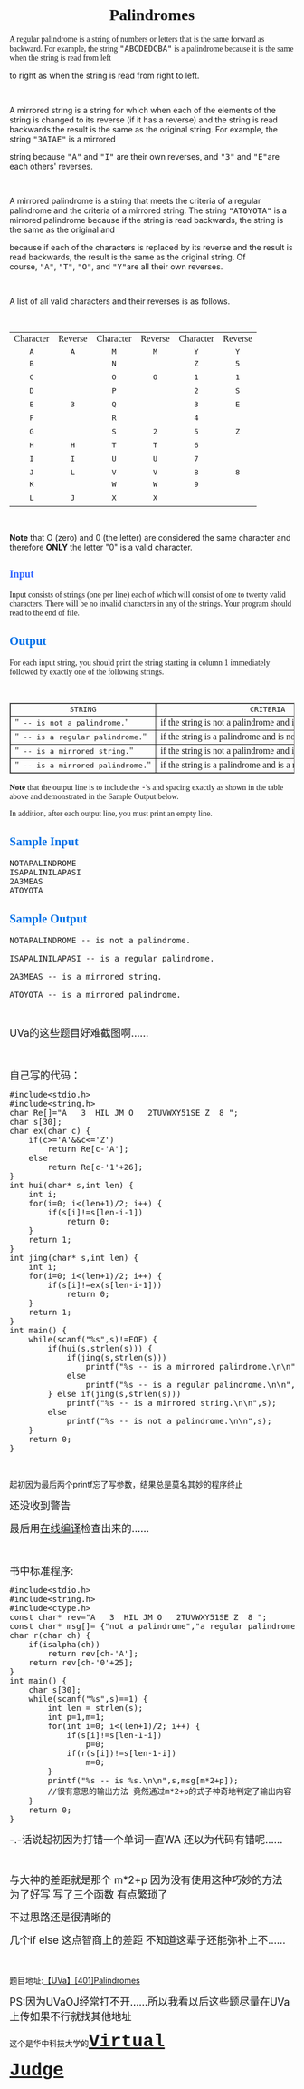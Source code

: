 
<h1 style="font-family:Simsun">
<center>Palindromes<br>
</center>
</h1>
<p style="font-family:Simsun; font-size:14px">A regular palindrome is a string of numbers or letters that is the same forward as backward. For example, the string&nbsp;<tt>&quot;ABCDEDCBA&quot;</tt>&nbsp;is a palindrome because it is the same when the string is read from left
 to right as when the string is read from right to left.</p>
<p style="font-family:Simsun; font-size:14px"></p>
<p style="font-family:Simsun; font-size:14px"><br>
A mirrored string is a string for which when each of the elements of the string is changed to its reverse (if it has a reverse) and the string is read backwards the result is the same as the original string. For example, the string&nbsp;<tt>&quot;3AIAE&quot;</tt>&nbsp;is a mirrored
 string because&nbsp;<tt>&quot;A&quot;</tt>&nbsp;and&nbsp;<tt>&quot;I&quot;</tt>&nbsp;are their own reverses, and&nbsp;<tt>&quot;3&quot;</tt>&nbsp;and&nbsp;<tt>&quot;E&quot;</tt>are each others' reverses.</p>
<p style="font-family:Simsun; font-size:14px"></p>
<p style="font-family:Simsun; font-size:14px"><br>
A mirrored palindrome is a string that meets the criteria of a regular palindrome and the criteria of a mirrored string. The string&nbsp;<tt>&quot;ATOYOTA&quot;</tt>&nbsp;is a mirrored palindrome because if the string is read backwards, the string is the same as the original and
 because if each of the characters is replaced by its reverse and the result is read backwards, the result is the same as the original string. Of course,&nbsp;<tt>&quot;A&quot;</tt>,&nbsp;<tt>&quot;T&quot;</tt>,&nbsp;<tt>&quot;O&quot;</tt>, and&nbsp;<tt>&quot;Y&quot;</tt>are all their own reverses.</p>
<p style="font-family:Simsun; font-size:14px"></p>
<p style="font-family:Simsun; font-size:14px"><br>
A list of all valid characters and their reverses is as follows.</p>
<p style="font-family:Simsun; font-size:14px"></p>
<p style="font-family:Simsun; font-size:14px"><br>
</p>
<div align="CENTER" style="font-family:Simsun; font-size:14px">
<table cols="6">
<colgroup><col align="CENTER"><col align="CENTER"><col align="CENTER"><col align="CENTER"><col align="CENTER"><col align="CENTER"></colgroup>
<tbody>
<tr>
<td valign="BASELINE" align="CENTER" nowrap="nowrap"><span id="txt62">Character</span></td>
<td valign="BASELINE" align="CENTER" nowrap="nowrap"><span id="txt63">Reverse</span></td>
<td valign="BASELINE" align="CENTER" nowrap="nowrap"><span id="txt64">Character</span></td>
<td valign="BASELINE" align="CENTER" nowrap="nowrap"><span id="txt65">Reverse</span></td>
<td valign="BASELINE" align="CENTER" nowrap="nowrap"><span id="txt66">Character</span></td>
<td valign="BASELINE" align="CENTER" nowrap="nowrap"><span id="txt67">Reverse</span></td>
</tr>
<tr>
<td valign="BASELINE" align="CENTER" nowrap="nowrap"><tt>A</tt></td>
<td valign="BASELINE" align="CENTER" nowrap="nowrap"><tt>A</tt></td>
<td valign="BASELINE" align="CENTER" nowrap="nowrap"><tt>M</tt></td>
<td valign="BASELINE" align="CENTER" nowrap="nowrap"><tt>M</tt></td>
<td valign="BASELINE" align="CENTER" nowrap="nowrap"><tt>Y</tt></td>
<td valign="BASELINE" align="CENTER" nowrap="nowrap"><tt>Y</tt></td>
</tr>
<tr>
<td valign="BASELINE" align="CENTER" nowrap="nowrap"><tt>B</tt></td>
<td>&nbsp;</td>
<td valign="BASELINE" align="CENTER" nowrap="nowrap"><tt>N</tt></td>
<td>&nbsp;</td>
<td valign="BASELINE" align="CENTER" nowrap="nowrap"><tt>Z</tt></td>
<td valign="BASELINE" align="CENTER" nowrap="nowrap"><tt>5</tt></td>
</tr>
<tr>
<td valign="BASELINE" align="CENTER" nowrap="nowrap"><tt>C</tt></td>
<td>&nbsp;</td>
<td valign="BASELINE" align="CENTER" nowrap="nowrap"><tt>O</tt></td>
<td valign="BASELINE" align="CENTER" nowrap="nowrap"><tt>O</tt></td>
<td valign="BASELINE" align="CENTER" nowrap="nowrap"><tt>1</tt></td>
<td valign="BASELINE" align="CENTER" nowrap="nowrap"><tt>1</tt></td>
</tr>
<tr>
<td valign="BASELINE" align="CENTER" nowrap="nowrap"><tt>D</tt></td>
<td>&nbsp;</td>
<td valign="BASELINE" align="CENTER" nowrap="nowrap"><tt>P</tt></td>
<td>&nbsp;</td>
<td valign="BASELINE" align="CENTER" nowrap="nowrap"><tt>2</tt></td>
<td valign="BASELINE" align="CENTER" nowrap="nowrap"><tt>S</tt></td>
</tr>
<tr>
<td valign="BASELINE" align="CENTER" nowrap="nowrap"><tt>E</tt></td>
<td valign="BASELINE" align="CENTER" nowrap="nowrap"><tt>3</tt></td>
<td valign="BASELINE" align="CENTER" nowrap="nowrap"><tt>Q</tt></td>
<td>&nbsp;</td>
<td valign="BASELINE" align="CENTER" nowrap="nowrap"><tt>3</tt></td>
<td valign="BASELINE" align="CENTER" nowrap="nowrap"><tt>E</tt></td>
</tr>
<tr>
<td valign="BASELINE" align="CENTER" nowrap="nowrap"><tt>F</tt></td>
<td>&nbsp;</td>
<td valign="BASELINE" align="CENTER" nowrap="nowrap"><tt>R</tt></td>
<td>&nbsp;</td>
<td valign="BASELINE" align="CENTER" nowrap="nowrap"><tt>4</tt></td>
<td>&nbsp;</td>
</tr>
<tr>
<td valign="BASELINE" align="CENTER" nowrap="nowrap"><tt>G</tt></td>
<td>&nbsp;</td>
<td valign="BASELINE" align="CENTER" nowrap="nowrap"><tt>S</tt></td>
<td valign="BASELINE" align="CENTER" nowrap="nowrap"><tt>2</tt></td>
<td valign="BASELINE" align="CENTER" nowrap="nowrap"><tt>5</tt></td>
<td valign="BASELINE" align="CENTER" nowrap="nowrap"><tt>Z</tt></td>
</tr>
<tr>
<td valign="BASELINE" align="CENTER" nowrap="nowrap"><tt>H</tt></td>
<td valign="BASELINE" align="CENTER" nowrap="nowrap"><tt>H</tt></td>
<td valign="BASELINE" align="CENTER" nowrap="nowrap"><tt>T</tt></td>
<td valign="BASELINE" align="CENTER" nowrap="nowrap"><tt>T</tt></td>
<td valign="BASELINE" align="CENTER" nowrap="nowrap"><tt>6</tt></td>
<td>&nbsp;</td>
</tr>
<tr>
<td valign="BASELINE" align="CENTER" nowrap="nowrap"><tt>I</tt></td>
<td valign="BASELINE" align="CENTER" nowrap="nowrap"><tt>I</tt></td>
<td valign="BASELINE" align="CENTER" nowrap="nowrap"><tt>U</tt></td>
<td valign="BASELINE" align="CENTER" nowrap="nowrap"><tt>U</tt></td>
<td valign="BASELINE" align="CENTER" nowrap="nowrap"><tt>7</tt></td>
<td>&nbsp;</td>
</tr>
<tr>
<td valign="BASELINE" align="CENTER" nowrap="nowrap"><tt>J</tt></td>
<td valign="BASELINE" align="CENTER" nowrap="nowrap"><tt>L</tt></td>
<td valign="BASELINE" align="CENTER" nowrap="nowrap"><tt>V</tt></td>
<td valign="BASELINE" align="CENTER" nowrap="nowrap"><tt>V</tt></td>
<td valign="BASELINE" align="CENTER" nowrap="nowrap"><tt>8</tt></td>
<td valign="BASELINE" align="CENTER" nowrap="nowrap"><tt>8</tt></td>
</tr>
<tr>
<td valign="BASELINE" align="CENTER" nowrap="nowrap"><tt>K</tt></td>
<td>&nbsp;</td>
<td valign="BASELINE" align="CENTER" nowrap="nowrap"><tt>W</tt></td>
<td valign="BASELINE" align="CENTER" nowrap="nowrap"><tt>W</tt></td>
<td valign="BASELINE" align="CENTER" nowrap="nowrap"><tt>9</tt></td>
<td>&nbsp;</td>
</tr>
<tr>
<td valign="BASELINE" align="CENTER" nowrap="nowrap"><tt>L</tt></td>
<td valign="BASELINE" align="CENTER" nowrap="nowrap"><tt>J</tt></td>
<td valign="BASELINE" align="CENTER" nowrap="nowrap"><tt>X</tt></td>
<td valign="BASELINE" align="CENTER" nowrap="nowrap"><tt>X</tt></td>
<td>&nbsp;</td>
<td>&nbsp;</td>
</tr>
</tbody>
</table>
</div>
<p style="font-family:Simsun; font-size:14px"></p>
<p style="font-family:Simsun; font-size:14px"></p>
<p style="font-family:Simsun; font-size:14px"><br>
<strong>Note</strong>&nbsp;that O (zero) and 0 (the letter) are considered the same character and therefore&nbsp;<strong>ONLY</strong>&nbsp;the letter &quot;0&quot; is a valid character.</p>
<p style="font-family:Simsun; font-size:14px"></p>
<h2 style="font-family:Simsun"><span style="color:#0070E8"></span></h2>
<h2 style="font-family:Simsun"><span style="font-size:18px; color:#3366ff">Input</span><br>
</h2>
<span style="font-family:Simsun; font-size:14px">Input consists of strings (one per line) each of which will consist of one to twenty valid characters. There will be no invalid characters in any of the strings. Your program should read to the end of file.</span>
<p style="font-family:Simsun; font-size:14px"></p>
<h2 style="font-family:Simsun"><span style="color:#0070E8"></span></h2>
<h2 style="color:rgb(0,112,232); font-family:Simsun">Output</h2>
<span style="font-family:Simsun; font-size:14px">For each input string, you should print the string starting in column 1 immediately followed by exactly one of the following strings.</span>
<p style="font-family:Simsun; font-size:14px"></p>
<p style="font-family:Simsun; font-size:14px"><br>
</p>
<div align="CENTER" style="font-family:Simsun; font-size:14px">
<table cols="2" border="" frame="BOX" rules="GROUPS">
<colgroup><col align="LEFT"></colgroup><colgroup><col align="LEFT"></colgroup>
<tbody>
<tr>
<td valign="BASELINE" align="CENTER" nowrap="nowrap" colspan="1"><tt>STRING</tt></td>
<td valign="BASELINE" align="CENTER" nowrap="nowrap" colspan="1"><tt>CRITERIA</tt></td>
</tr>
</tbody>
<tbody>
<tr>
<td valign="BASELINE" align="LEFT" nowrap="nowrap">&quot;<tt>&nbsp;-- is not a palindrome.</tt>&quot;</td>
<td valign="BASELINE" align="LEFT" nowrap="nowrap">if the string is not a palindrome and is not a mirrored string</td>
</tr>
</tbody>
<tbody>
<tr>
<td valign="BASELINE" align="LEFT" nowrap="nowrap">&quot;<tt>&nbsp;-- is a regular palindrome.</tt>&quot;</td>
<td valign="BASELINE" align="LEFT" nowrap="nowrap">if the string is a palindrome and is not a mirrored string</td>
</tr>
</tbody>
<tbody>
<tr>
<td valign="BASELINE" align="LEFT" nowrap="nowrap">&quot;<tt>&nbsp;-- is a mirrored string.</tt>&quot;</td>
<td valign="BASELINE" align="LEFT" nowrap="nowrap">if the string is not a palindrome and is a mirrored string</td>
</tr>
</tbody>
<tbody>
<tr>
<td valign="BASELINE" align="LEFT" nowrap="nowrap">&quot;<tt>&nbsp;-- is a mirrored palindrome.</tt>&quot;</td>
<td valign="BASELINE" align="LEFT" nowrap="nowrap">if the string is a palindrome and is a mirrored string</td>
</tr>
</tbody>
</table>
</div>
<p style="font-family:Simsun; font-size:14px"><strong>Note</strong>&nbsp;that the output line is to include the&nbsp;<tt>-</tt>'s and spacing exactly as shown in the table above and demonstrated in the Sample Output below.</p>
<p style="font-family:Simsun; font-size:14px">In addition, after each output line, you must print an empty line.</p>
<p style="font-family:Simsun; font-size:14px"></p>
<h2 style="font-family:Simsun"><span style="color:#0070E8"></span></h2>
<h2 style="color:rgb(0,112,232); font-family:Simsun">Sample Input</h2>
<pre>NOTAPALINDROME 
ISAPALINILAPASI 
2A3MEAS 
ATOYOTA
</pre>
<p style="font-family:Simsun; font-size:14px"></p>
<h2 style="font-family:Simsun"><span style="color:#0070E8"></span></h2>
<h2 style="color:rgb(0,112,232); font-family:Simsun">Sample Output</h2>
<pre>NOTAPALINDROME -- is not a palindrome.
 
ISAPALINILAPASI -- is a regular palindrome.
 
2A3MEAS -- is a mirrored string.
 
ATOYOTA -- is a mirrored palindrome.</pre>
<p><br>
</p>
<p><span style="font-size:18px">UVa的这些题目好难截图啊……</span></p>
<p><span style="font-size:18px"><br>
</span></p>
<p><span style="font-size:18px">自己写的代码：</span></p>
<p><span style="font-size:18px"></span></p>
<pre name="code" class="cpp">#include&lt;stdio.h&gt;
#include&lt;string.h&gt;
char Re[]=&quot;A   3  HIL JM O   2TUVWXY51SE Z  8 &quot;;
char s[30];
char ex(char c) {
	if(c&gt;=&#39;A&#39;&amp;&amp;c&lt;=&#39;Z&#39;)
		return Re[c-&#39;A&#39;];
	else
		return Re[c-&#39;1&#39;+26];
}
int hui(char* s,int len) {
	int i;
	for(i=0; i&lt;(len+1)/2; i++) {
		if(s[i]!=s[len-i-1])
			return 0;
	}
	return 1;
}
int jing(char* s,int len) {
	int i;
	for(i=0; i&lt;(len+1)/2; i++) {
		if(s[i]!=ex(s[len-i-1]))
			return 0;
	}
	return 1;
}
int main() {
	while(scanf(&quot;%s&quot;,s)!=EOF) {
		if(hui(s,strlen(s))) {
			if(jing(s,strlen(s)))
				printf(&quot;%s -- is a mirrored palindrome.\n\n&quot;,s);
			else
				printf(&quot;%s -- is a regular palindrome.\n\n&quot;,s);
		} else if(jing(s,strlen(s)))
			printf(&quot;%s -- is a mirrored string.\n\n&quot;,s);
		else
			printf(&quot;%s -- is not a palindrome.\n\n&quot;,s);
	}
	return 0;
}</pre><br>
起初因为最后两个printf忘了写参数，结果总是莫名其妙的程序终止
<p></p>
<p><span style="font-size:18px">还没收到警告</span></p>
<p><span style="font-size:18px">最后用<a target="_blank" target="_blank" href="http://codepad.org/">在线编译</a>检查出来的……</span></p>
<p><span style="font-size:18px"><br>
</span></p>
<p><span style="font-size:18px">书中标准程序:</span></p>
<p><span style="font-size:18px"></span></p>
<pre name="code" class="cpp">#include&lt;stdio.h&gt;
#include&lt;string.h&gt;
#include&lt;ctype.h&gt;
const char* rev=&quot;A   3  HIL JM O   2TUVWXY51SE Z  8 &quot;;
const char* msg[]= {&quot;not a palindrome&quot;,&quot;a regular palindrome&quot;,&quot;a mirrored string&quot;,&quot;a mirrored palindrome&quot;};
char r(char ch) {
	if(isalpha(ch))
		return rev[ch-&#39;A&#39;];
	return rev[ch-&#39;0&#39;+25];
}
int main() {
	char s[30];
	while(scanf(&quot;%s&quot;,s)==1) {
		int len = strlen(s);
		int p=1,m=1;
		for(int i=0; i&lt;(len+1)/2; i++) {
			if(s[i]!=s[len-1-i])
				p=0;
			if(r(s[i])!=s[len-1-i])
				m=0;
		}
		printf(&quot;%s -- is %s.\n\n&quot;,s,msg[m*2+p]);
		//很有意思的输出方法 竟然通过m*2+p的式子神奇地判定了输出内容 
	}
	return 0;
}</pre>
<p></p>
<p><span style="font-size:18px">-.-话说起初因为打错一个单词一直WA 还以为代码有错呢……</span></p>
<p><br>
</p>
<p><span style="font-size:18px">与大神的差距就是那个 m*2&#43;p 因为没有使用这种巧妙的方法 为了好写 写了三个函数 有点繁琐了</span></p>
<p><span style="font-size:18px">不过思路还是很清晰的</span></p>
<p><span style="font-size:18px">几个if else 这点智商上的差距 不知道这辈子还能弥补上不……</span></p>
<p><span style="font-size:18px"><br>
</span></p>
题目地址:<a target="_blank" target="_blank" href="http://acm.hust.edu.cn/vjudge/problem/viewProblem.action?id=19520">【UVa】[401]Palindromes</a>
<p><span style="font-size:18px">PS:因为UVaOJ经常打不开……所以我看以后这些题尽量在UVa上传如果不行就找其他地址<br>
这个是华中科技大学的<span style="font-family:'Courier New',Courier; font-size:32px; text-align:center"><strong><a target="_blank" target="_blank" href="http://acm.hust.edu.cn/vjudge/toIndex.action" style="font-family:'Courier New',Courier; font-size:32px; font-weight:bold; text-align:center">Virtual
 Judge</a></strong></span></span></p>
